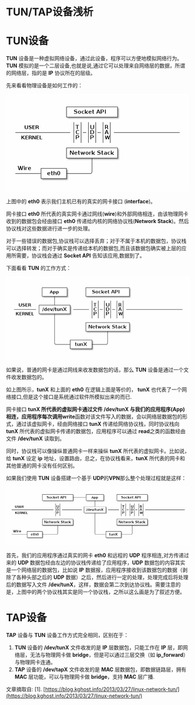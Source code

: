 # TUN/TAP设备浅析

# **TUN**设备

**TUN** 设备是一种虚拟网络设备，通过此设备，程序可以方便地模拟网络行为。**TUN** 模拟的是一个二层设备,也就是说,通过它可以处理来自网络层的数据，所谓的网络层，指的是 **IP** 协议所在的层级。

先来看看物理设备是如何工作的：

![tun设备](./pic/01_TUN.png)

上图中的 **eth0** 表示我们主机已有的真实的网卡接口 (**interface**)。

网卡接口 **eth0** 所代表的真实网卡通过网线(**wire**)和外部网络相连，由该物理网卡收到的数据包会经由接口 **eth0** 传递给内核的网络协议栈(**Network Stack**)。然后协议栈对这些数据进行进一步的处理。

对于一些错误的数据包,协议栈可以选择丢弃；对于不属于本机的数据包，协议栈可以选择转发；而对于确实是传递给本机的数据包,而且该数据包确实被上层的应用所需要，协议栈会通过 **Socket API** 告知该应用,数据到了。



下面看看 **TUN** 的工作方式：

![数据包处理过程](./pic/01_PKT_PROCESS.png)

如果说，普通的网卡是通过网线来收发数据包的话，那么 **TUN** 设备是通过一个文件收发数据包的。

如上图所示，**tunX** 和上面的 **eth0** 在逻辑上面是等价的， **tunX** 也代表了一个网络接口,但是这个接口是系统通过软件所模拟出来的而已.

网卡接口 **tunX **所代表的虚拟网卡通过文件 **/dev/tunX** 与我们的应用程序(**App**) 相连，应用程序每次调用**write**函数对该文件写入的数据，会以网络层数据包的形式，通过该虚拟网卡，经由网络接口 **tunX** 传递给网络协议栈，同时协议栈向 **tunX** 所代表的虚拟网卡传递的数据包，应用程序可以通过 **read**之类的函数经由文件 **/dev/tunX** 读取到。

同时，协议栈可以像操纵普通网卡一样来操纵 **tunX** 所代表的虚拟网卡。比如说，给 **tunX** 设定 **ip** 地址，设置路由，总之，在协议栈看来，**tunX** 所代表的网卡和其他普通的网卡没有任何区别。



如果我们使用 **TUN** 设备搭建一个基于 **UDP**的**VPN**那么整个处理过程就是这样：

![udp vpn](./pic/01_UDP_VPN.png)

首先，我们的应用程序通过真实的网卡 **eth0** 和远程的 **UDP** 程序相连,对方传递过来的 **UDP** 数据包经由左边的协议栈传递给了应用程序，**UDP** 数据包的内容其实是一个网络层的数据包，比如说 **IP** 数据报，应用程序接收到该数据包的数据（剥除了各种头部之后的 **UDP** 数据）之后，然后进行一定的处理，处理完成后将处理后的数据写入文件 **/dev/tunX**，这样，数据会第二次到达协议栈。需要注意的是，上图中的两个协议栈其实是同一个协议栈，之所以这么画是为了叙述方便。

# **TAP**设备

**TAP** 设备与 **TUN** 设备工作方式完全相同，区别在于：

1. **TUN** 设备的 **/dev/tunX** 文件收发的是 **IP** 层数据包，只能工作在 **IP** 层，即网络层，无法与物理网卡做 **bridge**，但是可以通过三层交换（如 **ip_forward**）与物理网卡连通。
2. **TAP** 设备的 **/dev/tapX** 文件收发的是 **MAC** 层数据包，即数据链路层，拥有 **MAC** 层功能，可以与物理网卡做 **bridge**，支持 **MAC** 层广播.

文章摘取自:
[1].  [https://blog.kghost.info/2013/03/27/linux-network-tun/](https://blog.kghost.info/2013/03/27/linux-network-tun/)

